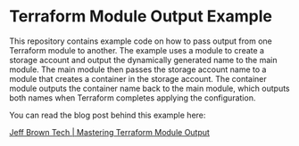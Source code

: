 # Terraform Module Output Example

This repository contains example code on how to pass output from one Terraform module to another. The example uses a module to create a storage account and output the dynamically generated name to the main module. The main module then passes the storage account name to a module that creates a container in the storage account. The container module outputs the container name back to the main module, which outputs both names when Terraform completes applying the configuration.

You can read the blog post behind this example here:

[Jeff Brown Tech | Mastering Terraform Module Output](https://jeffbrown.tech/terraform-module-output/)